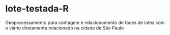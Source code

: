 # lote-testada-R
Geoprocessamento para contagem e relacionamento de faces de lotes com o viário diretamente relacionado na cidade de São Paulo
